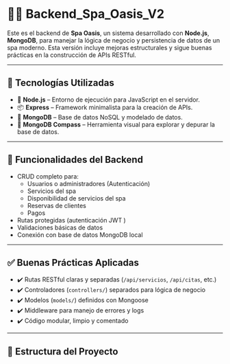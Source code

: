 # 🧖‍♀️ Backend_Spa_Oasis_V2

Este es el backend de **Spa Oasis**, un sistema desarrollado con **Node.js**, **MongoDB**, para manejar la lógica de negocio y persistencia de datos de un spa moderno. Esta versión incluye mejoras estructurales y sigue buenas prácticas en la construcción de APIs RESTful.

---

## 🚀 Tecnologías Utilizadas

- 🌿 **Node.js** – Entorno de ejecución para JavaScript en el servidor.
- 📦 **Express** – Framework minimalista para la creación de APIs.
- 🍃 **MongoDB** – Base de datos NoSQL y modelado de datos.
- 🧭 **MongoDB Compass** – Herramienta visual para explorar y depurar la base de datos.

---

## 📌 Funcionalidades del Backend

- CRUD completo para:
  - Usuarios o administradores (Autenticación)
  - Servicios del spa
  - Disponibilidad de servicios del spa
  - Reservas  de clientes
  - Pagos 
- Rutas protegidas (autenticación JWT )
- Validaciones básicas de datos
- Conexión con base de datos MongoDB local 

---

## ✅ Buenas Prácticas Aplicadas

- ✔️ Rutas RESTful claras y separadas (`/api/servicios`, `/api/citas`, etc.)
- ✔️ Controladores (`controllers/`) separados para lógica de negocio
- ✔️ Modelos (`models/`) definidos con Mongoose
- ✔️ Middleware para manejo de errores y logs
- ✔️ Código modular, limpio y comentado

---

## 📁 Estructura del Proyecto

